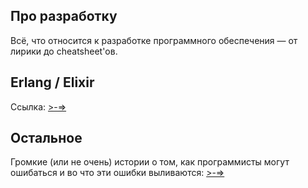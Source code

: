 ## Про разработку

Всё, что относится к разработке программного обеспечения — от лирики до cheatsheet'ов.

## Erlang / Elixir

Ссылка: [>-=>](erlixir.md)

## Остальное

Громкие (или не очень) истории о том, как программисты могут ошибаться и во что эти ошибки выливаются: [>-=>](fails.md)
